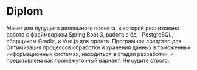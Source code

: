 # Diplom
Макет для пудущего дипломного проекта, в которой реализована работа с фреймворком Spring Boot 3, 
работа с бд - PostgreSQL, сборщиком Gradle, и Vue.js для фронта.
Програмное средство для Оптимизация процессов обработки и хранения данных в таможенных информационных системах, находиться в стадии разработки, и представлена как промежуточный вариант.
Не судите строго.
